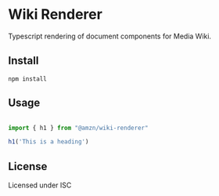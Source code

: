 # Wiki Renderer

Typescript rendering of document components for Media Wiki.
## Install

```
npm install
```

## Usage

```typescript

import { h1 } from "@amzn/wiki-renderer"

h1('This is a heading')

```

## License

Licensed under ISC
